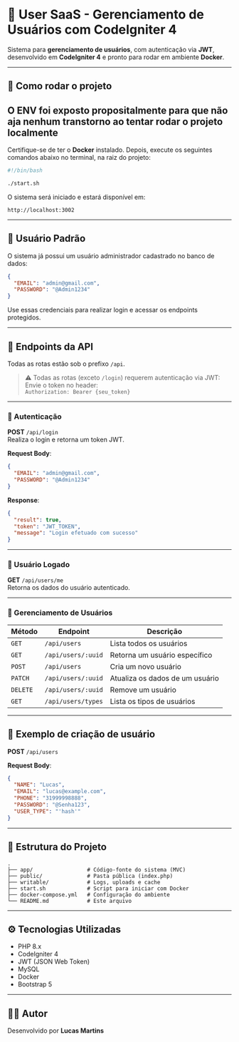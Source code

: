 # 🧩 User SaaS - Gerenciamento de Usuários com CodeIgniter 4

Sistema para **gerenciamento de usuários**, com autenticação via **JWT**, desenvolvido em **CodeIgniter 4** e pronto para rodar em ambiente **Docker**.

---

## 🚀 Como rodar o projeto

## O ENV foi exposto propositalmente para que não aja nenhum transtorno ao tentar rodar o projeto localmente
Certifique-se de ter o **Docker** instalado. Depois, execute os seguintes comandos abaixo no terminal, na raiz do projeto:

```bash
#!/bin/bash

./start.sh

```

O sistema será iniciado e estará disponível em:

```
http://localhost:3002
```

---

## 🔐 Usuário Padrão

O sistema já possui um usuário administrador cadastrado no banco de dados:

```json
{
  "EMAIL": "admin@gmail.com",
  "PASSWORD": "@Admin1234"
}
```

Use essas credenciais para realizar login e acessar os endpoints protegidos.

---

## 📡 Endpoints da API

Todas as rotas estão sob o prefixo `/api`.

> ⚠️ Todas as rotas (exceto `/login`) requerem autenticação via JWT:  
> Envie o token no header:  
> `Authorization: Bearer {seu_token}`

---

### 🔑 Autenticação

**POST** `/api/login`  
Realiza o login e retorna um token JWT.

**Request Body**:
```json
{
  "EMAIL": "admin@gmail.com",
  "PASSWORD": "@Admin1234"
}
```

**Response**:
```json
{
  "result": true,
  "token": "JWT_TOKEN",
  "message": "Login efetuado com sucesso"
}
```

---

### 👤 Usuário Logado

**GET** `/api/users/me`  
Retorna os dados do usuário autenticado.

---

### 👥 Gerenciamento de Usuários

| Método  | Endpoint                | Descrição                         |
|---------|-------------------------|-----------------------------------|
| `GET`   | `/api/users`            | Lista todos os usuários           |
| `GET`   | `/api/users/:uuid`      | Retorna um usuário específico     |
| `POST`  | `/api/users`            | Cria um novo usuário              |
| `PATCH` | `/api/users/:uuid`      | Atualiza os dados de um usuário   |
| `DELETE`| `/api/users/:uuid`      | Remove um usuário                 |
| `GET`   | `/api/users/types`      | Lista os tipos de usuários        |

---

## 🧪 Exemplo de criação de usuário

**POST** `/api/users`

**Request Body**:
```json
{
  "NAME": "Lucas",
  "EMAIL": "lucas@example.com",
  "PHONE": "31999998888",
  "PASSWORD": "@Senha123",
  "USER_TYPE": "'hash'"
}
```

---

## 📁 Estrutura do Projeto

```
.
├── app/                 # Código-fonte do sistema (MVC)
├── public/              # Pasta pública (index.php)
├── writable/            # Logs, uploads e cache
├── start.sh             # Script para iniciar com Docker
├── docker-compose.yml   # Configuração do ambiente
└── README.md            # Este arquivo
```

---

## ⚙️ Tecnologias Utilizadas

- PHP 8.x
- CodeIgniter 4
- JWT (JSON Web Token)
- MySQL
- Docker
- Bootstrap 5

---

## 👨‍💻 Autor

Desenvolvido por **Lucas Martins**